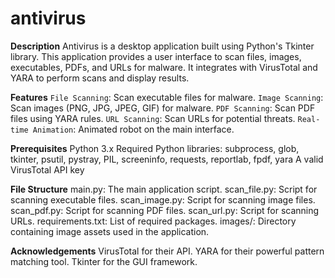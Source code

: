 # antivirus

**Description**
Antivirus is a desktop application built using Python's Tkinter library. This application provides a user interface to scan files, images, executables, PDFs, and URLs for malware. It integrates with VirusTotal and YARA to perform scans and display results.


**Features**
`File Scanning`: Scan executable files for malware.
`Image Scanning`: Scan images (PNG, JPG, JPEG, GIF) for malware.
`PDF Scanning`: Scan PDF files using YARA rules.
`URL Scanning`: Scan URLs for potential threats.
`Real-time Animation`: Animated robot on the main interface.

**Prerequisites**
Python 3.x
Required Python libraries: subprocess, glob, tkinter, psutil, pystray, PIL, screeninfo, requests, reportlab, fpdf, yara
A valid VirusTotal API key

**File Structure**
main.py: The main application script.
scan_file.py: Script for scanning executable files.
scan_image.py: Script for scanning image files.
scan_pdf.py: Script for scanning PDF files.
scan_url.py: Script for scanning URLs.
requirements.txt: List of required packages.
images/: Directory containing image assets used in the application.

**Acknowledgements**
VirusTotal for their API.
YARA for their powerful pattern matching tool.
Tkinter for the GUI framework.
